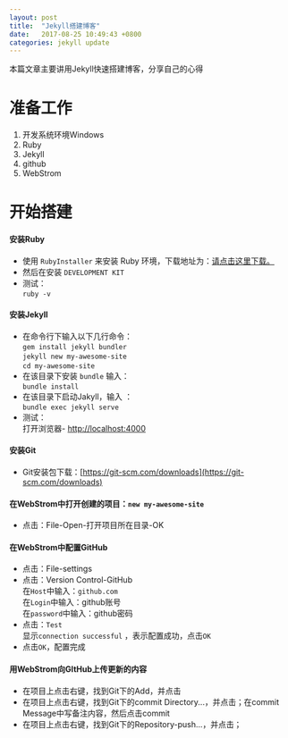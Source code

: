 ```yaml
---
layout: post
title:  "Jekyll搭建博客"
date:   2017-08-25 10:49:43 +0800
categories: jekyll update
---
```

本篇文章主要讲用Jekyll快速搭建博客，分享自己的心得
# 准备工作
1. 开发系统环境Windows
2. Ruby
3. Jekyll
4. github
5. WebStrom

# 开始搭建
#### 安装Ruby
* 使用 `RubyInstaller` 来安装 Ruby 环境，下载地址为：[请点击这里下载。](https://rubyinstaller.org/downloads/)
* 然后在安装 `DEVELOPMENT KIT`
* 测试：<br /> `ruby -v`

#### 安装Jekyll
* 在命令行下输入以下几行命令：<br />
 `gem install jekyll bundler` <br />
 `jekyll new my-awesome-site` <br />
 `cd my-awesome-site` <br />
* 在该目录下安装 `bundle` 输入：<br />
 `bundle install`
* 在该目录下启动Jakyll，输入 ：<br />
 `bundle exec jekyll serve` <br />
* 测试：<br />
打开浏览器- [http://localhost:4000](http://localhost:4000)

#### 安装Git
* Git安装包下载：[https://git-scm.com/downloads](https://git-scm.com/downloads)

#### 在WebStrom中打开创建的项目：`new my-awesome-site`
* 点击：File-Open-打开项目所在目录-OK

#### 在WebStrom中配置GitHub
* 点击：File-settings
* 点击：Version Control-GitHub <br />
在`Host`中输入：`github.com` <br />
在`Login`中输入：github账号 <br />
在`password`中输入：github密码
* 点击：`Test`<br />
显示`connection successful` ，表示配置成功，点击`OK`
* 点击`OK`，配置完成

#### 用WebStrom向GItHub上传更新的内容
* 在项目上点击右键，找到Git下的Add，并点击
* 在项目上点击右键，找到Git下的commit Directory...，并点击；在commit Message中写备注内容，然后点击commit
* 在项目上点击右键，找到Git下的Repository-push...，并点击；